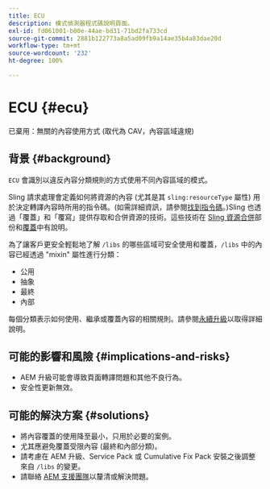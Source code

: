 ```yaml
---
title: ECU
description: 模式偵測器程式碼說明頁面。
exl-id: fd061001-b00e-44ae-bd31-71bd2fa733cd
source-git-commit: 2881b122773a8a5ad09fb9a14ae35b4a83dae20d
workflow-type: tm+mt
source-wordcount: '232'
ht-degree: 100%

---
```


# ECU {#ecu}

已棄用：無關的內容使用方式 (取代為 CAV，內容區域違規)

## 背景 {#background}

`ECU` 會識別以違反內容分類規則的方式使用不同內容區域的模式。

Sling 請求處理會定義如何將資源的內容 (尤其是其 `sling:resourceType` 屬性) 用於決定轉譯內容時所用的指令碼。(如需詳細資訊，請參閱[找到指令碼](https://experienceleague.adobe.com/zh-hant/docs/experience-manager-65/content/implementing/developing/introduction/the-basics#locating-the-script)。)Sling 也透過「覆蓋」和「覆寫」提供存取和合併資源的技術。這些技術在 [Sling 資源合併](https://experienceleague.adobe.com/zh-hant/docs/experience-manager-65/content/implementing/developing/platform/sling-resource-merger)部份和[覆蓋](https://experienceleague.adobe.com/zh-hant/docs/experience-manager-65/content/implementing/developing/platform/overlays)中有說明。

為了讓客戶更安全輕鬆地了解 `/libs` 的哪些區域可安全使用和覆蓋，`/libs` 中的內容已經透過 &quot;mixin&quot; 屬性進行分類：

* 公用
* 抽象
* 最終
* 內部

每個分類表示如何使用、繼承或覆蓋內容的相關規則。請參閱[永續升級](https://experienceleague.adobe.com/zh-hant/docs/experience-manager-65/content/implementing/deploying/upgrading/sustainable-upgrades)以取得詳細說明。

## 可能的影響和風險 {#implications-and-risks}

* AEM 升級可能會導致頁面轉譯問題和其他不良行為。
* 安全性更新無效。

## 可能的解決方案 {#solutions}

* 將內容覆蓋的使用降至最小，只用於必要的案例。
* 尤其應避免覆蓋受限內容 (最終和內部分類)。
* 請考慮在 AEM 升級、Service Pack 或 Cumulative Fix Pack 安裝之後調整來自 `/libs` 的變更。
* 請聯絡 [AEM 支援團隊](https://helpx.adobe.com/tw/enterprise/using/support-for-experience-cloud.html)以釐清或解決問題。
